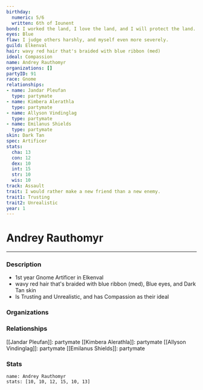 ```yaml
---
birthday:
  numeric: 5/6
  written: 6th of Iounent
bond: I worked the land, I love the land, and I will protect the land.
eyes: Blue
flaw: I judge others harshly, and myself even more severely.
guild: Elkenval
hair: wavy red hair that's braided with blue ribbon (med)
ideal: Compassion
name: Andrey Rauthomyr
organizations: []
partyID: 91
race: Gnome
relationships:
- name: Jandar Pleufan
  type: partymate
- name: Kimbera Alerathla
  type: partymate
- name: Allyson Vindinglag
  type: partymate
- name: Emilanus Shields
  type: partymate
skin: Dark Tan
spec: Artificer
stats:
  cha: 13
  con: 12
  dex: 10
  int: 15
  str: 10
  wis: 10
track: Assault
trait: I would rather make a new friend than a new enemy.
trait1: Trusting
trait2: Unrealistic
year: 1
---
```

# Andrey Rauthomyr
---
### Description
- 1st year Gnome Artificer in Elkenval
- wavy red hair that's braided with blue ribbon (med), Blue eyes, and Dark Tan skin
- Is Trusting and Unrealistic, and has Compassion as their ideal

### Organizations
### Relationships
[[Jandar Pleufan]]: partymate
[[Kimbera Alerathla]]: partymate
[[Allyson Vindinglag]]: partymate
[[Emilanus Shields]]: partymate
### Stats
```statblock
name: Andrey Rauthomyr
stats: [10, 10, 12, 15, 10, 13]
```